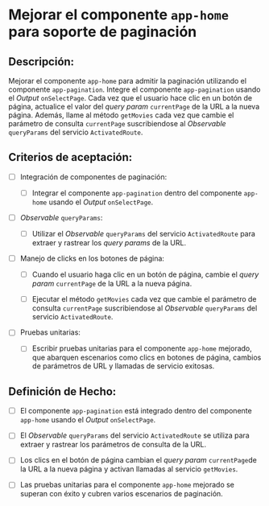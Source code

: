 # Mejorar el componente `app-home` para soporte de paginación

## Descripción:

Mejorar el componente `app-home` para admitir la paginación utilizando el componente `app-pagination`. Integre el componente `app-pagination` usando el _Output_ `onSelectPage`. Cada vez que el usuario hace clic en un botón de página, actualice el valor del _query param_ `currentPage` de la URL a la nueva página. Además, llame al método `getMovies` cada vez que cambie el parámetro de consulta `currentPage` suscribiendose al _Observable_ `queryParams` del servicio `ActivatedRoute`.

## Criterios de aceptación:

- [ ] Integración de componentes de paginación:

     - [ ] Integrar el componente `app-pagination` dentro del componente `app-home` usando el _Output_ `onSelectPage`.

- [ ] _Observable_ `queryParams`:

     - [ ] Utilizar el _Observable_ `queryParams` del servicio `ActivatedRoute` para extraer y rastrear los _query params_ de la URL.

- [ ] Manejo de clicks en los botones de página:

     - [ ] Cuando el usuario haga clic en un botón de página, cambie el _query param_ `currentPage` de la URL a la nueva página.

     - [ ] Ejecutar el método `getMovies` cada vez que cambie el parámetro de consulta `currentPage` suscribiendose al _Observable_ `queryParams` del servicio `ActivatedRoute`.

- [ ] Pruebas unitarias:

     - [ ] Escribir pruebas unitarias para el componente `app-home` mejorado, que abarquen escenarios como clics en botones de página, cambios de parámetros de URL y llamadas de servicio exitosas.

## Definición de Hecho:

- [ ] El componente `app-pagination` está integrado dentro del componente `app-home` usando el _Output_ `onSelectPage`.

- [ ] El _Observable_ `queryParams` del servicio `ActivatedRoute` se utiliza para extraer y rastrear los parámetros de consulta de la URL.

- [ ] Los clics en el botón de página cambian el _query param_ `currentPage`de la URL a la nueva página y activan llamadas al servicio `getMovies`.

- [ ] Las pruebas unitarias para el componente `app-home` mejorado se superan con éxito y cubren varios escenarios de paginación.
